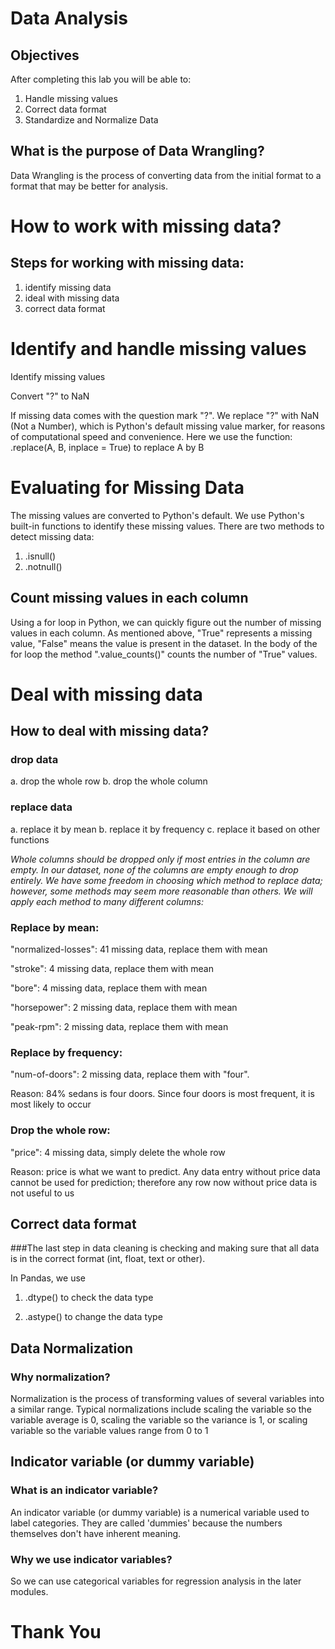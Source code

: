 # Data Analysis
## Objectives
After completing this lab you will be able to:

1. Handle missing values
2. Correct data format
3. Standardize and Normalize Data

## What is the purpose of Data Wrangling?
Data Wrangling is the process of converting data from the initial format to a format that may be better for analysis.

# How to work with missing data?

## Steps for working with missing data:

1. identify missing data
2. ideal with missing data
3. correct data format

# Identify and handle missing values

Identify missing values

Convert "?" to NaN

If missing data comes with the question mark "?". We replace "?" with NaN (Not a Number), which is Python's default missing value marker, for reasons of computational speed and convenience. Here we use the function:
.replace(A, B, inplace = True) 
to replace A by B

# Evaluating for Missing Data
The missing values are converted to Python's default. We use Python's built-in functions to identify these missing values. There are two methods to detect missing data:

1. .isnull()
2. .notnull()

## Count missing values in each column
Using a for loop in Python, we can quickly figure out the number of missing values in each column. As mentioned above, "True" represents a missing value, "False" means the value is present in the dataset. In the body of the for loop the method ".value_counts()" counts the number of "True" values.

# Deal with missing data
## How to deal with missing data?
### drop data

a. drop the whole row
b. drop the whole column

### replace data

a. replace it by mean
b. replace it by frequency
c. replace it based on other functions

*Whole columns should be dropped only if most entries in the column are empty. In our dataset, none of the columns are empty enough to drop entirely. We have some freedom in choosing which method to replace data; however, some methods may seem more reasonable than others. We will apply each method to many different columns:*

### Replace by mean:

"normalized-losses": 41 missing data, replace them with mean

"stroke": 4 missing data, replace them with mean

"bore": 4 missing data, replace them with mean

"horsepower": 2 missing data, replace them with mean

"peak-rpm": 2 missing data, replace them with mean

### Replace by frequency:

"num-of-doors": 2 missing data, replace them with "four".

Reason: 84% sedans is four doors. Since four doors is most frequent, it is most likely to occur

### Drop the whole row:

"price": 4 missing data, simply delete the whole row

Reason: price is what we want to predict. Any data entry without price data cannot be used for prediction; therefore any row now without price data is not useful to us

## Correct data format

###The last step in data cleaning is checking and making sure that all data is in the correct format (int, float, text or other).

In Pandas, we use

1. .dtype() to check the data type

2. .astype() to change the data type


## Data Normalization
### Why normalization?

Normalization is the process of transforming values of several variables into a similar range. Typical normalizations include scaling the variable so the variable average is 0, scaling the variable so the variance is 1, or scaling variable so the variable values range from 0 to 1

## Indicator variable (or dummy variable)
### What is an indicator variable?

An indicator variable (or dummy variable) is a numerical variable used to label categories. They are called 'dummies' because the numbers themselves don't have inherent meaning.


### Why we use indicator variables?

So we can use categorical variables for regression analysis in the later modules.



# Thank You
